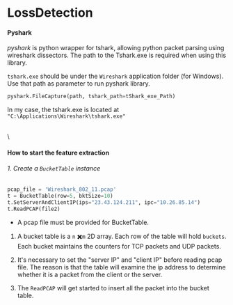 # LossDetection



#### Pyshark 

*pyshark* is python wrapper for tshark, allowing python packet parsing using wireshark dissectors. The path to the Tshark.exe is required when using this library.

`tshark.exe` should be under the `Wireshark` application folder  (for Windows).  Use that path as parameter to run pyshark library.

```python
pyshark.FileCapture(path, tshark_path=tShark_exe_Path)
```

In my case, the tshark.exe is located at `"C:\Applications\Wireshark\tshark.exe"`


\
\

#### How to start the feature extraction

###### 1. Create a `BucketTable` instance

```python
pcap_file = 'Wireshark_802_11.pcap'
t = BucketTable(row=5, bktSize=10)
t.SetServerAndClientIP(ips="23.43.124.211", ipc="10.26.85.14")
t.ReadPCAP(file2)
```

- A pcap file must be provided for BucketTable.  

1. A bucket table is a `n` ✖️`m` 2D array. Each row of the table will hold `buckets`. Each bucket maintains the counters for TCP packets and UDP packets. 

2. It's necessary to set the "server IP" and "client IP" before reading pcap file. The reason is that the table will examine the ip address to determine whether it is a packet from the client or the server.

3. The `ReadPCAP` will get started to insert all the packet into the bucket table. 



